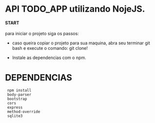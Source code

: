 # API TODO_APP utilizando NojeJS.

#### START 
para iniciar o projeto siga os passos: 
* caso queira copiar o projeto para sua maquina, abra seu terminar git bash e execute o comando: git clone!

* Instale as dependencias com o npm. 
## <h1>DEPENDENCIAS</h1>
     npm install 
     body-parser
     bootstrap
     cors
     express
     method-override
     sqlite3
